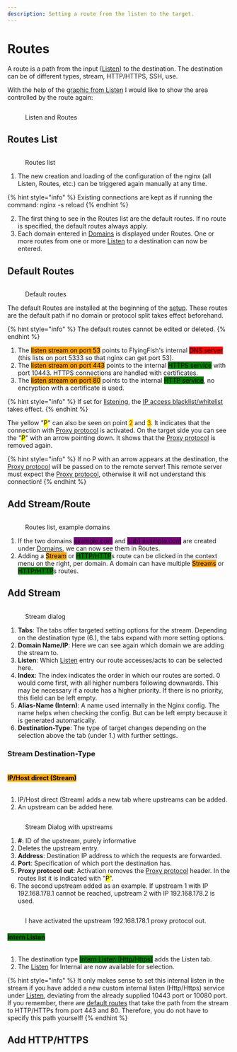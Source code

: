 ```yaml
---
description: Setting a route from the listen to the target.
---
```


# Routes

A route is a path from the input ([Listen](listen/)) to the destination. The destination can be of different types, stream, HTTP/HTTPS, SSH, use.

With the help of the [graphic from Listen](listen/#listen-flow) I would like to show the area controlled by the route again:

<figure><img src="../../.gitbook/assets/routes_listenflow.png" alt=""><figcaption><p>Listen and Routes</p></figcaption></figure>

## Routes List

<figure><img src="../../.gitbook/assets/routes_list.png" alt=""><figcaption><p>Routes list</p></figcaption></figure>

1. The new creation and loading of the configuration of the nginx (all Listen, Routes, etc.) can be triggered again manually at any time.

{% hint style="info" %}
Existing connections are kept as if running the command: nginx -s reload
{% endhint %}

2. The first thing to see in the Routes list are the default routes. If no route is specified, the default routes always apply.
3. Each domain entered in [Domains](domains/) is displayed under Routes. One or more routes from one or more [Listen](listen/) to a destination can now be entered.

## Default Routes



<figure><img src="../../.gitbook/assets/routes_defaults.png" alt=""><figcaption><p>Default routes</p></figcaption></figure>

The default Routes are installed at the beginning of the [setup](../installation/). These routes are the default path if no domain or protocol split takes effect beforehand.

{% hint style="info" %}
The default routes cannot be edited or deleted.
{% endhint %}

1. The <mark style="background-color:orange;">listen stream on port 53</mark> points to FlyingFish's internal <mark style="background-color:red;">DNS server</mark> (this lists on port 5333 so that nginx can get port 53).&#x20;
2. The <mark style="background-color:orange;">listen stream on port 443</mark> points to the internal <mark style="background-color:green;">HTTPS service</mark> with port 10443. HTTPS connections are handled with certificates.
3. The <mark style="background-color:orange;">listen stream on port 80</mark> points to the internal <mark style="background-color:green;">HTTP service</mark>, no encryption with a certificate is used.&#x20;

{% hint style="info" %}
If set for [listening](listen/), the [IP access blacklist/whitelist](ip-access.md) takes effect.
{% endhint %}

The yellow "<mark style="background-color:yellow;">P</mark>" can also be seen on point <mark style="color:red;">2</mark> and <mark style="color:red;">3</mark>. It indicates that the connection with [Proxy protocol](listen/proxy-protocol.md) is activated. On the target side you can see the "<mark style="background-color:yellow;">P</mark>" with an arrow pointing down. It shows that the [Proxy protocol](listen/proxy-protocol.md) is removed again.

{% hint style="info" %}
If no P with an arrow appears at the destination, the [Proxy protocol](listen/proxy-protocol.md) will be passed on to the remote server! This remote server must expect the [Proxy protocol](listen/proxy-protocol.md), otherwise it will not understand this connection!
{% endhint %}



## Add Stream/Route

<figure><img src="../../.gitbook/assets/routes_add.png" alt=""><figcaption><p>Routes list, example domains</p></figcaption></figure>

1. If the two domains <mark style="background-color:purple;">example.com</mark> and <mark style="background-color:purple;">sub1.example.com</mark> are created under [Domains](domains/), we can now see them in Routes.
2. Adding a <mark style="background-color:orange;">Stream</mark> or <mark style="background-color:green;">HTTP/HTTP</mark>s route can be clicked in the context menu on the right, per domain. A domain can have multiple <mark style="background-color:orange;">Streams</mark> or <mark style="background-color:green;">HTTP/HTTP</mark>s routes.

## Add Stream

<figure><img src="../../.gitbook/assets/routes_add_stream.png" alt=""><figcaption><p>Stream dialog</p></figcaption></figure>

1. **Tabs**: The tabs offer targeted setting options for the stream. Depending on the destination type (6.), the tabs expand with more setting options.
2. **Domain Name/IP**: Here we can see again which domain we are adding the stream to.
3. **Listen**: Which [Listen](listen/) entry our route accesses/acts to can be selected here.
4. **Index**: The index indicates the order in which our routes are sorted. 0 would come first, with all higher numbers following downwards. This may be necessary if a route has a higher priority. If there is no priority, this field can be left empty.
5. **Alias-Name (Intern)**: A name used internally in the Nginx config. The name helps when checking the config. But can be left empty because it is generated automatically.
6. **Destination-Type**: The type of target changes depending on the selection above the tab (under 1.) with further settings.



### Stream Destination-Type

<figure><img src="../../.gitbook/assets/routes_add_stream_types.png" alt=""><figcaption></figcaption></figure>

#### <mark style="background-color:orange;">IP/Host direct (Stream)</mark>

<figure><img src="../../.gitbook/assets/routes_add_stream_upstream.png" alt=""><figcaption></figcaption></figure>

1. IP/Host direct (Stream) adds a new tab where upstreams can be added.
2. An upstream can be added here.

<figure><img src="../../.gitbook/assets/routes_add_stream_upstream_add.png" alt=""><figcaption><p>Stream Dialog with upstreams</p></figcaption></figure>

1. **#**: ID of the upstream, purely informative
2. Deletes the upstream entry.
3. **Address**: Destination IP address to which the requests are forwarded.
4. **Port**: Specification of which port the destination has.
5. **Proxy protocol out**: Activation removes the [Proxy protocol](listen/proxy-protocol.md) header. In the routes list it is indicated with "<mark style="background-color:yellow;">P</mark>".
6. The second upstream added as an example. If upstream 1 with IP 192.168.178.1 cannot be reached, upstream 2 with IP 192.168.178.2 is used.

<figure><img src="../../.gitbook/assets/routes_add_stream_upstream_list.png" alt=""><figcaption><p>I have activated the upstream 192.168.178.1 proxy protocol out.</p></figcaption></figure>

#### <mark style="background-color:green;">Intern Listen</mark>

<figure><img src="../../.gitbook/assets/routes_add_stream_listen_add.png" alt=""><figcaption></figcaption></figure>

1. The destination type <mark style="background-color:green;">Intern Listen (Http/Https)</mark> adds the Listen tab.
2. The [Listen](listen/) for Internal are now available for selection.

{% hint style="info" %}
It only makes sense to set this internal listen in the stream if you have added a new custom internal listen (Http/Https) service under [Listen](listen/), deviating from the already supplied 10443 port or 10080 port. If you remember, there are [default routes](routes.md#default-routes) that take the path from the stream to HTTP/HTTPs from port 443 and 80. Therefore, you do not have to specify this path yourself!
{% endhint %}

## Add HTTP/HTTPS

